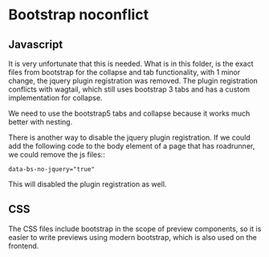 # Bootstrap noconflict

## Javascript

It is very unfortunate that this is needed.
What is in this folder, is the exact files from bootstrap for the collapse and
tab functionality, with 1 minor change, the jquery plugin registration was
removed. The plugin registration conflicts with wagtail, which still uses
bootstrap 3 tabs and has a custom implementation for collapse.

We need to use the bootstrap5 tabs and collapse because it works much better
with nesting.

There is another way to disable the jquery plugin registration.
If we could add the following code to the body element of a page that has
roadrunner, we could remove the js files::

    data-bs-no-jquery="true"

This will disabled the plugin registration as well.

## CSS

The CSS files include bootstrap in the scope of preview components, so it is
easier to write previews using modern bootstrap, which is also used on the
frontend.
